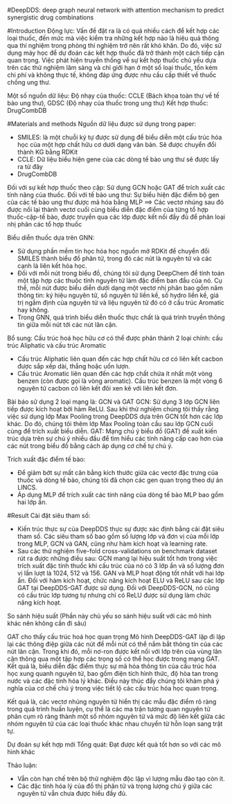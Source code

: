 #DeepDDS: deep graph neural network with attention
mechanism to predict synergistic drug combinations

#Introduction
Động lực: Vấn đề đặt ra là có quá nhiều cách để kết hợp các loại thuốc, đến mức mà việc kiểm tra những kết hợp nào là hiệu quả thông qua thí nghiệm trong phòng thí nghiệm trở nên rất khó khăn. Do đó, việc sử dụng máy học để dự đoán các kết hợp thuốc đã trở thành một cách tiếp cận quan trọng.
Việc phát hiện truyền thống về sự kết hợp thuốc chủ yếu dựa trên các thử nghiệm lâm sàng và chỉ giới hạn ở một số loại thuốc, tốn kém chi phí và không thực tế, không đáp ứng được nhu cầu cấp thiết về thuốc chống ung thư.

Một số nguồn dữ liệu:
Độ nhạy của thuốc: CCLE (Bách khoa toàn thư về tế bào ung thư), GDSC (Độ nhạy của thuốc trong ung thư)
Kết hợp thuốc: DrugCombDB

#Materials and methods
Nguồn dữ liệu được sử dụng trong paper:
- SMILES:  là một chuỗi ký tự được sử dụng để biểu diễn một cấu trúc hóa học của một hợp chất hữu cơ dưới dạng văn bản. Sẽ được chuyển đổi thành KG bằng RDKit
- CCLE: Dữ liệu biểu hiện gene của các dòng tế bào ung thư sẽ được lấy ra từ đây
- DrugCombDB

 


Đối với sự kết hợp thuốc theo cặp: Sử dụng GCN hoặc GAT để trích xuất các tính năng của thuốc.
Đối với tế bào ung thư: Sự biểu hiện đặc điểm bộ gen của các tế bào ung thư được mã hóa bằng MLP
⟹ Các vectơ nhúng sau đó được nối lại thành vectơ cuối cùng biểu diễn đặc điểm của từng tổ hợp thuốc-cặp-tế bào, được truyền qua các lớp được kết nối đầy đủ để phân loại nhị phân các tổ hợp thuốc

Biểu diễn thuốc dựa trên GNN:
- Sử dụng phần mềm tin học hóa học nguồn mở RDKit để chuyển đổi SMILES thành biểu đồ phân
tử, trong đó các nút là nguyên tử và các cạnh là liên kết hóa học.
- Đối với mỗi nút trong biểu đồ, chúng tôi sử dụng DeepChem để tính toán một tập hợp các thuộc tính
nguyên tử làm đặc điểm ban đầu của nó. Cụ thể, mỗi nút được biểu diễn dưới dạng một vectơ nhị phân bao gồm năm thông tin: ký hiệu nguyên tử, số nguyên tử liền kề, số hydro liền kề, giá trị ngầm định của nguyên tử và liệu nguyên tử đó có ở cấu trúc Aromatic hay không.
- Trong GNN, quá trình biểu diễn thuốc thực chất là quá trình truyền thông tin giữa mỗi nút tới các nút lân cận.

Bổ sung:
Cấu trúc hoá học hữu cơ có thể được phân thành 2 loại chính: cấu trúc Aliphatic và cấu trúc Aromatic
- Cấu trúc Aliphatic liên quan đến các hợp chất hữu cơ có liên kết cacbon được sắp xếp dài, thẳng hoặc uốn lượn.
- Cấu trúc Aromatic liên quan đến các hợp chất chứa ít nhất một vòng benzen (còn được gọi là vòng aromatic). Cấu trúc benzen là một vòng 6 nguyên tử cacbon có liên kết đôi xen kẽ với liên kết đơn.

Bài báo sử dụng 2 loại mạng là: GCN và GAT
GCN: Sử dụng 3 lớp GCN liên tiếp được kích hoạt bởi hàm ReLU. Sau khi thử nghiệm chúng tôi thấy rằng việc sử dụng lớp Max Pooling trong DeepDDS dựa trên GCN tốt hơn các lớp khác. Do đó, chúng tôi thêm lớp Max Pooling toàn cầu sau lớp GCN cuối cùng để trích xuất biểu diễn.
GAT: Mạng chú ý biểu đồ (GAT) đề xuất kiến trúc dựa trên sự chú ý nhiều đầu để tìm hiểu các tính năng cấp cao hơn của các nút trong biểu đồ bằng cách áp dụng cơ chế tự chú ý.

Trích xuất đặc điểm tế bào:
- Để giảm bớt sự mất cân bằng kích thước giữa các vectơ đặc trưng của thuốc và dòng tế bào, chúng tôi đã chọn các gen quan trọng theo dự án LINCS.
- Áp dụng MLP để trích xuất các tính năng của dòng tế bào MLP bao gồm hai lớp ẩn.

#Result
Cài đặt siêu tham số:
- Kiến trúc thực sự của DeepDDS thực sự được xác định bằng cài đặt siêu tham số. Các siêu tham số bao gồm số lượng lớp và đơn vị của mỗi lớp trong MLP, GCN và GAN, cũng như hàm kích hoạt và learning rate.
- Sau các thử nghiệm five-fold cross-validations on benchmark dataset rút ra được những điều sau:
	GCN mang lại hiệu suất tốt hơn trong việc trích xuất đặc tính thuốc khi cấu trúc của nó có 3 lớp ẩn và số lượng đơn vị lần lượt là 1024, 512 và 156.
	GAN và MLP hoạt động tốt nhất với hai lớp ẩn.
	Đối với hàm kích hoạt, chức năng kích hoạt ELU và ReLU sau các lớp GAT tại DeepDDS-GAT được sử dụng.
	Đối với DeepDDS-GCN, nó cũng có cấu trúc lớp tương tự nhưng chỉ có ReLU được sử dụng làm chức năng kích hoạt.
 
So sánh hiệu suất (Phần này chủ yếu so sánh hiệu suất với các mô hình khác nên không cần đi sâu)
 
 
 
 
 

GAT cho thấy cấu trúc hoá học quan trọng
Mô hình DeepDDS-GAT lặp đi lặp lại các thông điệp giữa các nút để mỗi nút có thể nắm bắt thông tin của các nút lân cận. Trong khi đó, mỗi nơ-ron được kết nối với lớp trên của vùng lân cận thông qua một tập hợp các trọng số có thể học được trong mạng GAT. Kết quả là, biểu diễn đặc điểm thực sự mã
hóa thông tin của cấu trúc hóa học xung quanh nguyên tử, bao gồm điện tích hình thức, độ hòa tan trong nước và các đặc tính hóa lý khác. Điều này thúc đẩy chúng tôi khám phá ý nghĩa của cơ chế chú ý trong việc tiết lộ các cấu trúc hóa học quan trọng.
 
Kết quả là, các vectơ nhúng nguyên tử hiển thị các mẫu đặc điểm rõ ràng trong quá trình huấn luyện, cụ thể là các ma trận tương quan nguyên tử phân cụm rõ ràng thành một số nhóm nguyên tử và mức độ liên kết giữa các nhóm nguyên tử của các loại thuốc khác nhau chuyển từ hỗn loạn sang trật tự.

Dự đoán sự kết hợp mới
Tổng quát: Đạt được kết quả tốt hơn so với các mô hình khác

Thảo luận:
- Vẫn còn hạn chế trên bộ thử nghiệm độc lập vì lượng mẫu đào tạo còn ít.
- Các đặc tính hóa lý của đồ thị phân tử và trọng lượng chú ý giữa các nguyên tử vẫn chưa được hiểu đầy đủ.









